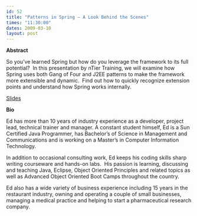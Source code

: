 ```yaml
---
id: 52
title: "Patterns in Spring – A Look Behind the Scenes"
times: "11:30:00"
dates: 2009-03-10
layout: post
---
```

 **Abstract**

So you’ve learned Spring but how do you leverage the framework to its full potential?&nbsp; In this presentation by nTier Training, we will examine how Spring uses both Gang of Four and J2EE patterns to make the framework more extensible and dynamic.&nbsp; Find out how to quickly recognize extension points and understand how Spring works internally.

[Slides](http://www.ntiertraining.com/resources.php)

**Bio**

Ed has more than 10 years of industry experience as a developer, project lead, technical trainer and manager. A constant student himself, Ed is a Sun Certified Java Programmer, has Bachelor’s of Science in Management and Communications and is working on a Master’s in Computer Information Technology.  
  
In addition to occasional consulting work, Ed keeps his coding skills sharp writing courseware and hands-on labs.&nbsp; His passion is learning, discussing and teaching Java, Eclipse, Object Oriented Principles and related topics as well as Advanced Object Oriented Boot Camps throughout the country.&nbsp;&nbsp;   
  
Ed also has a wide variety of business experience including 15 years in the restaurant industry, owning and operating a couple of small businesses, managing a medical practice and helping to start a pharmaceutical research company.

